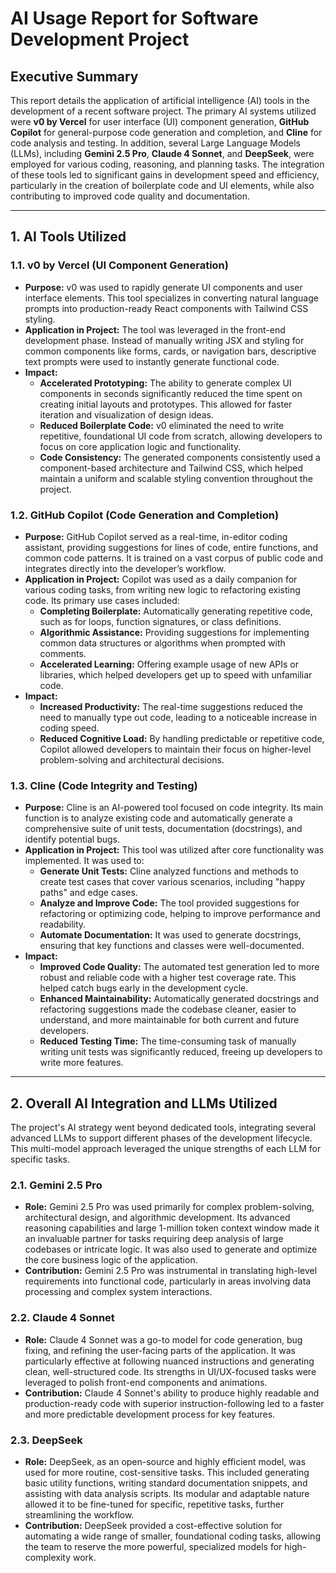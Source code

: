 # AI Usage Report for Software Development Project

## Executive Summary

This report details the application of artificial intelligence (AI) tools in the development of a recent software project. The primary AI systems utilized were **v0 by Vercel** for user interface (UI) component generation, **GitHub Copilot** for general-purpose code generation and completion, and **Cline** for code analysis and testing. In addition, several Large Language Models (LLMs), including **Gemini 2.5 Pro**, **Claude 4 Sonnet**, and **DeepSeek**, were employed for various coding, reasoning, and planning tasks. The integration of these tools led to significant gains in development speed and efficiency, particularly in the creation of boilerplate code and UI elements, while also contributing to improved code quality and documentation.

---

## 1. AI Tools Utilized

### 1.1. v0 by Vercel (UI Component Generation)

* **Purpose:** v0 was used to rapidly generate UI components and user interface elements. This tool specializes in converting natural language prompts into production-ready React components with Tailwind CSS styling.
* **Application in Project:** The tool was leveraged in the front-end development phase. Instead of manually writing JSX and styling for common components like forms, cards, or navigation bars, descriptive text prompts were used to instantly generate functional code.
* **Impact:**
    * **Accelerated Prototyping:** The ability to generate complex UI components in seconds significantly reduced the time spent on creating initial layouts and prototypes. This allowed for faster iteration and visualization of design ideas.
    * **Reduced Boilerplate Code:** v0 eliminated the need to write repetitive, foundational UI code from scratch, allowing developers to focus on core application logic and functionality.
    * **Code Consistency:** The generated components consistently used a component-based architecture and Tailwind CSS, which helped maintain a uniform and scalable styling convention throughout the project.

### 1.2. GitHub Copilot (Code Generation and Completion)

* **Purpose:** GitHub Copilot served as a real-time, in-editor coding assistant, providing suggestions for lines of code, entire functions, and common code patterns. It is trained on a vast corpus of public code and integrates directly into the developer’s workflow.
* **Application in Project:** Copilot was used as a daily companion for various coding tasks, from writing new logic to refactoring existing code. Its primary use cases included:
    * **Completing Boilerplate:** Automatically generating repetitive code, such as for loops, function signatures, or class definitions.
    * **Algorithmic Assistance:** Providing suggestions for implementing common data structures or algorithms when prompted with comments.
    * **Accelerated Learning:** Offering example usage of new APIs or libraries, which helped developers get up to speed with unfamiliar code.
* **Impact:**
    * **Increased Productivity:** The real-time suggestions reduced the need to manually type out code, leading to a noticeable increase in coding speed.
    * **Reduced Cognitive Load:** By handling predictable or repetitive code, Copilot allowed developers to maintain their focus on higher-level problem-solving and architectural decisions.

### 1.3. Cline (Code Integrity and Testing)

* **Purpose:** Cline is an AI-powered tool focused on code integrity. Its main function is to analyze existing code and automatically generate a comprehensive suite of unit tests, documentation (docstrings), and identify potential bugs.
* **Application in Project:** This tool was utilized after core functionality was implemented. It was used to:
    * **Generate Unit Tests:** Cline analyzed functions and methods to create test cases that cover various scenarios, including "happy paths" and edge cases.
    * **Analyze and Improve Code:** The tool provided suggestions for refactoring or optimizing code, helping to improve performance and readability.
    * **Automate Documentation:** It was used to generate docstrings, ensuring that key functions and classes were well-documented.
* **Impact:**
    * **Improved Code Quality:** The automated test generation led to more robust and reliable code with a higher test coverage rate. This helped catch bugs early in the development cycle.
    * **Enhanced Maintainability:** Automatically generated docstrings and refactoring suggestions made the codebase cleaner, easier to understand, and more maintainable for both current and future developers.
    * **Reduced Testing Time:** The time-consuming task of manually writing unit tests was significantly reduced, freeing up developers to write more features.

---

## 2. Overall AI Integration and LLMs Utilized

The project's AI strategy went beyond dedicated tools, integrating several advanced LLMs to support different phases of the development lifecycle. This multi-model approach leveraged the unique strengths of each LLM for specific tasks.

### 2.1. Gemini 2.5 Pro

* **Role:** Gemini 2.5 Pro was used primarily for complex problem-solving, architectural design, and algorithmic development. Its advanced reasoning capabilities and large 1-million token context window made it an invaluable partner for tasks requiring deep analysis of large codebases or intricate logic. It was also used to generate and optimize the core business logic of the application.
* **Contribution:** Gemini 2.5 Pro was instrumental in translating high-level requirements into functional code, particularly in areas involving data processing and complex system interactions.

### 2.2. Claude 4 Sonnet

* **Role:** Claude 4 Sonnet was a go-to model for code generation, bug fixing, and refining the user-facing parts of the application. It was particularly effective at following nuanced instructions and generating clean, well-structured code. Its strengths in UI/UX-focused tasks were leveraged to polish front-end components and animations.
* **Contribution:** Claude 4 Sonnet's ability to produce highly readable and production-ready code with superior instruction-following led to a faster and more predictable development process for key features.

### 2.3. DeepSeek

* **Role:** DeepSeek, as an open-source and highly efficient model, was used for more routine, cost-sensitive tasks. This included generating basic utility functions, writing standard documentation snippets, and assisting with data analysis scripts. Its modular and adaptable nature allowed it to be fine-tuned for specific, repetitive tasks, further streamlining the workflow.
* **Contribution:** DeepSeek provided a cost-effective solution for automating a wide range of smaller, foundational coding tasks, allowing the team to reserve the more powerful, specialized models for high-complexity work.